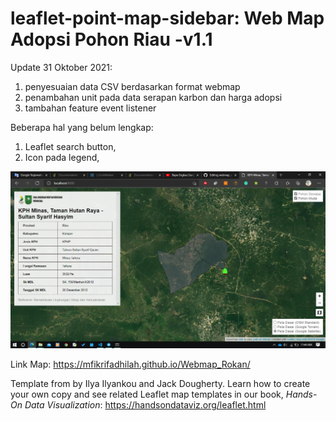 # leaflet-point-map-sidebar: Web Map Adopsi Pohon Riau -v1.1
Update 31 Oktober 2021:
1. penyesuaian data CSV berdasarkan format webmap
2. penambahan unit pada data serapan karbon dan harga adopsi
3. tambahan feature event listener

Beberapa hal yang belum lengkap:
1. Leaflet search button,
2. Icon pada legend,

![Preview](preview.png)


Link Map: https://mfikrifadhilah.github.io/Webmap_Rokan/

Template from by Ilya Ilyankou and Jack Dougherty. Learn how to create your own copy and see related Leaflet map templates in our book, *Hands-On Data Visualization*: https://handsondataviz.org/leaflet.html

